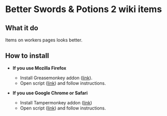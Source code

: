 # Better Swords & Potions 2 wiki items

## What it do
Items on workers pages looks better.

## How to install
* **If you use Mozilla Firefox**
  + Install Greasemonkey addon ([link](https://addons.mozilla.org/ru/firefox/addon/greasemonkey/)).
  + Open script ([link](https://github.com/ColdSpirit0/Better-Swords-and-Potions-2-wiki-items/raw/master/script.user.js)) and follow instructions.

* **If you use Google Chrome or Safari**
  + Install Tampermonkey addon ([link](https://chrome.google.com/webstore/detail/tampermonkey/dhdgffkkebhmkfjojejmpbldmpobfkfo))
  + Open script ([link](https://github.com/ColdSpirit0/Better-Swords-and-Potions-2-wiki-items/raw/master/script.user.js)) and follow instructions.

